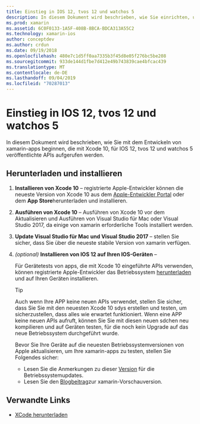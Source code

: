 ```yaml
---
title: Einstieg in IOS 12, tvos 12 und watchos 5
description: In diesem Dokument wird beschrieben, wie Sie einrichten, um IOS 12-, tvos 12-und watchos 5-apps mit xamarin zu erstellen. Darin wird erläutert, wie Sie Xcode 10 herunterladen und Visual Studio für Mac und Visual Studio 2017 aktualisieren.
ms.prod: xamarin
ms.assetid: 6C0F0133-1A5F-408B-8BCA-BDCA313A55C2
ms.technology: xamarin-ios
author: conceptdev
ms.author: crdun
ms.date: 09/19/2018
ms.openlocfilehash: 480e7c1d5ff0aa7335b3f45d8e05f276bc5be208
ms.sourcegitcommit: 933de144d1fbe7d412e49b743839cae4bfcac439
ms.translationtype: MT
ms.contentlocale: de-DE
ms.lasthandoff: 09/04/2019
ms.locfileid: "70287013"
---
```

# <a name="get-started-with-ios-12-tvos-12-and-watchos-5"></a>Einstieg in IOS 12, tvos 12 und watchos 5

In diesem Dokument wird beschrieben, wie Sie mit dem Entwickeln von xamarin-apps beginnen, die mit Xcode 10, für IOS 12, tvos 12 und watchos 5 veröffentlichte APIs aufgerufen werden.

## <a name="download-and-install"></a>Herunterladen und installieren

1. **Installieren von Xcode 10** – registrierte Apple-Entwickler können die neueste Version von Xcode 10 aus dem [Apple-Entwickler Portal](https://developer.apple.com/download/) oder dem **App Store**herunterladen und installieren.

2. **Ausführen von Xcode 10** – Ausführen von Xcode 10 vor dem Aktualisieren und Ausführen von Visual Studio für Mac oder Visual Studio 2017, da einige von xamarin erforderliche Tools installiert werden.

3. **Update Visual Studio für Mac und Visual Studio 2017** – stellen Sie sicher, dass Sie über die neueste stabile Version von xamarin verfügen.

4. _(optional)_ **Installieren von IOS 12 auf Ihren IOS-Geräten** –

   Für Gerätetests von apps, die mit Xcode 10 eingeführte APIs verwenden, können registrierte Apple-Entwickler das Betriebssystem [herunterladen](https://developer.apple.com/download) und auf Ihren Geräten installieren.

   > [!TIP]
   > Auch wenn Ihre APP keine neuen APIs verwendet, stellen Sie sicher, dass Sie Sie mit den neuesten Xcode 10 sdys erstellen und testen, um sicherzustellen, dass alles wie erwartet funktioniert. Wenn eine APP keine neuen APIs aufruft, können Sie Sie mit diesen neuen sdchen neu kompilieren und auf Geräten testen, für die noch kein Upgrade auf das neue Betriebssystem durchgeführt wurde.
   >
   > Bevor Sie Ihre Geräte auf die neuesten Betriebssystemversionen von Apple aktualisieren, um Ihre xamarin-apps zu testen, stellen Sie Folgendes sicher:
   >
   > - Lesen Sie die Anmerkungen zu dieser [Version](https://developer.apple.com/download/) für die Betriebssystemupdates.
   > - Lesen Sie den [Blogbeitrag](https://releases.xamarin.com/preview-release-xcode-10-beta-6/)zur xamarin-Vorschauversion.

## <a name="related-links"></a>Verwandte Links

- [XCode herunterladen](https://developer.apple.com/download/)
